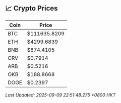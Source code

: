 ## 📈 Crypto Prices

| Coin | Price |
| ---- | ----- |
| BTC | $111635.8209 |
| ETH | $4299.6839 |
| BNB | $874.4105 |
| CRV | $0.7914 |
| ARB | $0.5216 |
| OKB | $188.8668 |
| DOGE | $0.2397 |

_Last Updated: 2025-09-09 22:51:48.275 +0800 HKT_